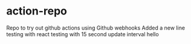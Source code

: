 # action-repo
Repo to try out github actions using Github webhooks
Added a new line
testing with react
testing with 15 second update interval
hello
